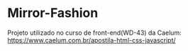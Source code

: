 # Mirror-Fashion
Projeto utilizado no curso de front-end(WD-43) da Caelum: https://www.caelum.com.br/apostila-html-css-javascript/
